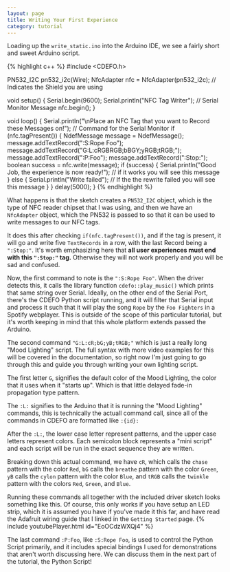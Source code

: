 ```yaml
---
layout: page
title: Writing Your First Experience
category: tutorial
---
```


Loading up the `write_static.ino` into the Arduino IDE, we see a fairly short and sweet Arduino script.

{% highlight c++ %}
#include <CDEFO.h>

PN532_I2C pn532_i2c(Wire);
NfcAdapter nfc = NfcAdapter(pn532_i2c);  // Indicates the Shield you are using

                  
void setup() {
    Serial.begin(9600);
    Serial.println("NFC Tag Writer"); // Serial Monitor Message
    nfc.begin();
}

void loop() {
    Serial.println("\nPlace an NFC Tag that you want to Record these Messages on!"); // Command for the Serial Monitor
    if (nfc.tagPresent()) {
        NdefMessage message = NdefMessage();
        message.addTextRecord(":S:Rope Foo");
        message.addTextRecord("G:L:cRGBRGB;bBGY;yRGB;tRGB;");
        message.addTextRecord(":P:Foo");
        message.addTextRecord(":Stop:");
        boolean success = nfc.write(message);
        if (success) {
            Serial.println("Good Job, the experience is now ready!"); // if it works you will see this message 
        } else {
            Serial.println("Write failed"); // If the the rewrite failed you will see this message
        }
    }
    delay(5000);
}
{% endhighlight %}

What happens is that the sketch creates a `PN532_I2C` object, which is the type of NFC reader chipset that I was using, 
and then we have an `NfcAdapter` object, which the PN532 is passed to so that it can be used to write messages to our NFC tags.

It does this after checking `if(nfc.tagPresent())`, and if the tag is present, it will go and write five `TextRecords` in a row,
with the last Record being a `":Stop:"`. It's worth emphasizing here that **all user experiences must end with this `":Stop:"` tag.**
Otherwise they will not work properly and you will be sad and confused.

Now, the first command to note is the `":S:Rope Foo"`. When the driver detects this, it calls the library function `cdefo::play_music()` which prints that same string over Serial.
Ideally, on the other end of the Serial Port, there's the CDEFO Python script running, and it will filter that Serial input and process it such that it will play the song `Rope` by the `Foo Fighters` in a Spotify webplayer.
This is outside of the scope of this particular tutorial, but it's worth keeping in mind that this whole platform extends passed the Arduino.

The second command `"G:L:cR;bG;yB;tRGB;"` which is just a really long "Mood Lighting" script. 
The full syntax with more video examples for this will be covered in the documentation, so
right now I'm just going to go through this and guide you through writing your own lighting script.

The first letter `G`, signifies the default color of the Mood Lighting, the color that it uses when it "starts up". Which is that little delayed fade-in propagation type pattern.

The `:L:` signifies to the Arduino that it is running the "Mood Lighting" commands, this is technically the actuall command call, since all of the commands in CDEFO are formatted like `:{id}:`

After the `:L:`, the lower case letter represent patterns, and the upper case letters represent colors.
Each semicolon block represents a "mini script" and each script will be run in the exact sequence they are written.

Breaking down this actual command, we have `cR`, which calls the `chase` pattern with the color `Red`, 
`bG` calls the `breathe` pattern with the color `Green`, `yB` calls the `cylon` pattern with the color `Blue`, 
and `tRGB` calls the `twinkle` pattern with the colors `Red`, `Green`, and `Blue`.

Running these commands all together with the included driver sketch looks something like this. 
Of course, this only works if you have setup an LED strip, which it is assumed you have if you've made it this far,
and have read the Adafruit wiring guide that I linked in the `Getting Started` page.
{% include youtubePlayer.html id="EoOCdzWXQj4" %}

The last command `:P:Foo`, like `:S:Rope Foo`, is used to control the Python Script primarily, 
and it includes special bindings I used for demonstrations that aren't worth discussing here.
We can discuss them in the next part of the tutorial, the Python Script!

